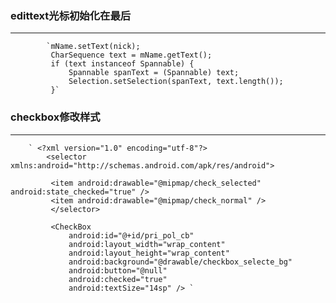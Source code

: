 ### edittext光标初始化在最后
***************************

            `mName.setText(nick);
             CharSequence text = mName.getText();
             if (text instanceof Spannable) {
                 Spannable spanText = (Spannable) text;
                 Selection.setSelection(spanText, text.length());
             }`

### checkbox修改样式
*********************

        ` <?xml version="1.0" encoding="utf-8"?>
            <selector xmlns:android="http://schemas.android.com/apk/res/android">

             <item android:drawable="@mipmap/check_selected" android:state_checked="true" />
             <item android:drawable="@mipmap/check_normal" />
             </selector>

             <CheckBox
                 android:id="@+id/pri_pol_cb"
                 android:layout_width="wrap_content"
                 android:layout_height="wrap_content"
                 android:background="@drawable/checkbox_selecte_bg"
                 android:button="@null"
                 android:checked="true"
                 android:textSize="14sp" /> `
